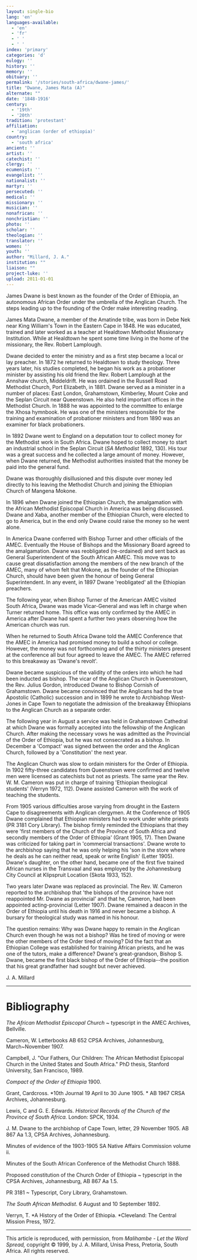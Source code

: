 ```yaml
---
layout: single-bio
lang: 'en'
languages-available:
  - 'en'
  - 'fr'
  - ' '
  - ' '
index: 'primary'
categories: 'd'
eulogy: ''
history: ''
memory: ''
obituary: ''
permalink: '/stories/south-africa/dwane-james/'
title: "Dwane, James Mata (A)"
alternate: ""
date: '1848-1916'
century:
  - '19th'
  - '20th'
tradition: 'protestant'
affiliation:
  - 'anglican (order of ethiopia)'
country:
  - 'south africa'
ancient: ''
artist: ''
catechist: ''
clergy: ''
ecumenist: ''
evangelist: ''
nationalist: ''
martyr: ''
persecuted: ''
medical: ''
missionary: ''
musician: ''
nonafrican: ''
nonchristian: ''
photo: ''
scholar: ''
theologian: ''
translator: ''
women: ''
youth: ''
author: "Millard, J. A."
institution: ""
liaison: ""
project-luke: ''
upload: 2011-01-01
---
```




James Dwane is best known as the founder of the Order of Ethiopia, an autonomous African Order under the umbrella of the Anglican Church. The steps leading up to the founding of the Order make interesting reading.

James Mata Dwane, a member of the Amatinde tribe, was born in Debe Nek near King William's Town in the Eastern Cape in 1848. He was educated, trained and later worked as a teacher at Healdtown Methodist Missionary Institution. While at Healdtown he spent some time living in the home of the missionary, the Rev. Robert Lamplough.

Dwane decided to enter the ministry and as a first step became a local or lay preacher. In 1872 he returned to Healdtown to study theology. Three years later, his studies completed, he began his work as a probationer minister by assisting his old friend the Rev. Robert Lamplough at the Annshaw church, Middeldrift. He was ordained in the Russell Road Methodist Church, Port Elizabeth, in 1881. Dwane served as a minister in a number of places: East London, Grahamstown, Kimberley, Mount Coke and the Seplan Circuit near Queenstown. He also held important offices in the Methodist Church. In 1888 he was appointed to the committee to enlarge the Xhosa hymnbook. He was one of the ministers responsible for the training and examination of probationer ministers and from 1890 was an examiner for black probationers.

In 1892 Dwane went to England on a deputation tour to collect money for the Methodist work in South Africa. Dwane hoped to collect money to start an industrial school in the Seplan Circuit (*SA Methodist* 1892, 130). His tour was a great success and he collected a large amount of money. However, when Dwane returned, the Methodist authorities insisted that the money be paid into the general fund.

Dwane was thoroughly disillusioned and this dispute over money led directly to his leaving the Methodist Church and joining the Ethiopian Church of Mangena Mokone.

In 1896 when Dwane joined the Ethiopian Church, the amalgamation with the African Methodist Episcopal Church in America was being discussed. Dwane and Xaba, another member of the Ethiopian Church, were elected to go to America, but in the end only Dwane could raise the money so he went alone.

In America Dwane conferred with Bishop Turner and other officials of the AMEC. Eventually the House of Bishops and the Missionary Board agreed to the amalgamation. Dwane was reobligated (re-ordained) and sent back as General Superintendent of the South African AMEC. This move was to cause great dissatisfaction among the members of the new branch of the AMEC, many of whom felt that Mokone, as the founder of the Ethiopian Church, should have been given the honour of being General Superintendent. In any event, in 1897 Dwane 'reobligated' all the Ethiopian preachers.

The following year, when Bishop Turner of the American AMEC visited South Africa, Dwane was made Vicar-General and was left in charge when Turner returned home. This office was only confirmed by the AMEC in America after Dwane had spent a further two years observing how the American church was run.

When he returned to South Africa Dwane told the AMEC Conference that the AMEC in America had promised money to build a school or college. However, the money was not forthcoming and of the thirty ministers present at the conference all but four agreed to leave the AMEC. The AMEC referred to this breakaway as 'Dwane's revolt'.

Dwane became suspicious of the validity of the orders into which he had been inducted as bishop. The vicar of the Anglican Church in Queenstown, the Rev. Julius Gordon, introduced Dwane to Bishop Cornish of Grahamstown. Dwane became convinced that the Anglicans had the true Apostolic (Catholic) succession and in 1899 he wrote to Archbishop West-Jones in Cape Town to negotiate the admission of the breakaway Ethiopians to the Anglican Church as a separate order.

The following year in August a service was held in Grahamstown Cathedral at which Dwane was formally accepted into the fellowship of the Anglican Church. After making the necessary vows he was admitted as the Provincial of the Order of Ethiopia, but he was not consecrated as a bishop. In  December a 'Compact' was signed between the order and the Anglican Church, followed by a 'Constitution' the next year.

The Anglican Church was slow to ordain ministers for the Order of Ethiopia. In 1902 fifty-three candidates from Queenstown were confirmed and twelve men were licensed as catechists but not as priests. The same year the Rev. W. M. Cameron was put in charge of training 'Ethiopian theological students' (Verryn 1972, 112). Dwane assisted Cameron with the work of teaching the students.

From 1905 various difficulties arose varying from drought in the Eastern Cape to disagreements with Anglican clergymen. At the Conference of 1905 Dwane complained that Ethiopian ministers had to work under white priests (PR 3181 Cory Library). The bishop firmly reminded the Ethiopians that they were 'first members of the Church of the Province of South Africa and secondly members of the Order of Ethiopia' (Grant 1905, 17). Then Dwane was criticized for taking part in 'commercial transactions'. Dwane wrote to the archbishop saying that he was only helping his 'son in the store where he deals as he can neither read, speak or write English' (Letter 1905). Dwane's daughter, on the other hand, became one of the first five trained African nurses in the Transvaal and was employed by the Johannesburg City Council at Klipspruit Location (Skota 1933, 152).

Two years later Dwane was replaced as provincial. The Rev. W. Cameron reported to the archbishop that 'the bishops of the province have not reappointed Mr. Dwane as provincial' and that he, Cameron, had been appointed acting-provincial (Letter 1907). Dwane remained a deacon in the Order of Ethiopia until his death in 1916 and never became a bishop. A bursary for theological study was named in his honour.

The question remains: Why was Dwane happy to remain in the Anglican Church even though he was not a bishop? Was he tired of moving or were the other members of the Order tired of moving? Did the fact that an Ethiopian College was established for training African priests, and he was one of the tutors, make a difference? Dwane's great-grandson, Bishop S. Dwane, became the first black bishop of the Order of Ethiopia--the position that his great grandfather had sought but never achieved.

J. A. Millard

---

# Bibliography

*The African Methodist Episcopal Church* ~ typescript in the AMEC Archives, Bellville.

Cameron, W.  Letterbooks AB 652 CPSA Archives, Johannesburg, March~November 1907.

Campbell, J. "Our Fathers, Our Children: The African Methodist Episcopal Church in the United States and South Africa."  PhD thesis, Stanford University, San Francisco, 1989.

*Compact of the Order of Ethiopia* 1900.

Grant, Cardcross.  *10th Journal 19 April to 30 June 1905. * AB 1967 CRSA Archives, Johannesburg.

Lewis, C and G. E. Edwards.  *Historical Records of the Church of the Province of South Africa.* London: SPCK, 1934.

J. M. Dwane to the archbishop of Cape Town, letter, 29 November 1905.  AB 867 Aa 1.3, CPSA Archives, Johannesburg.

Minutes of evidence of the 1903-1905 SA Native Affairs Commission volume ii.

Minutes of the South African Conference of the Methodist Church 1888.

Proposed constitution of the Church Order of Ethiopia ~ typescript in the CPSA Archives, Johannesburg, AB 867 Aa 1.5.

PR 3181 ~ Typescript, Cory Library, Grahamstown.

*The South African Methodist*. 6 August and 10 September 1892.

Verryn, T. *A History of the Order of Ethiopia. *Cleveland: The Central Mission Press, 1972.

---

This article is reproduced, with permission, from *Malihambe - Let the Word Spread,* copyright &copy; 1999, by J. A. Millard, Unisa Press, Pretoria, South Africa.  All rights reserved.